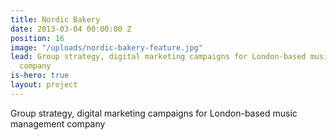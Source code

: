 ```yaml
---
title: Nordic Bakery
date: 2013-03-04 00:00:00 Z
position: 16
image: "/uploads/nordic-bakery-feature.jpg"
lead: Group strategy, digital marketing campaigns for London-based music management
  company
is-hero: true
layout: project
---
```


Group strategy, digital marketing campaigns for London-based music management company